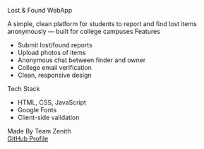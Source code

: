  Lost & Found WebApp

A simple, clean platform for students to report and find lost items anonymously — built for college campuses 
Features
- Submit lost/found reports
- Upload photos of items
- Anonymous chat between finder and owner
- College email verification
- Clean, responsive design

Tech Stack
- HTML, CSS, JavaScript
- Google Fonts
- Client-side validation


Made By
Team Zenith  
[GitHub Profile](https://github.com/SuzyKupz)
